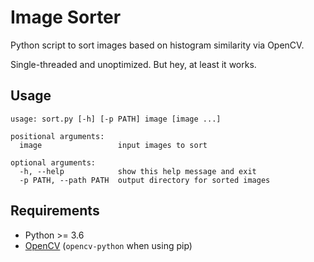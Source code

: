 # Image Sorter

Python script to sort images based on histogram similarity via OpenCV.

Single-threaded and unoptimized. But hey, at least it works.

## Usage

```
usage: sort.py [-h] [-p PATH] image [image ...]

positional arguments:
  image                 input images to sort

optional arguments:
  -h, --help            show this help message and exit
  -p PATH, --path PATH  output directory for sorted images
```

## Requirements

* Python >= 3.6
* [OpenCV](https://opencv.org/) (`opencv-python` when using pip)

